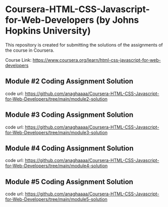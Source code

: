 
# Coursera-HTML-CSS-Javascript-for-Web-Developers (by Johns Hopkins University)
This repository is created for submitting the solutions of the assignments of the course in Coursera.

Course Link: https://www.coursera.org/learn/html-css-javascript-for-web-developers

## Module #2 Coding Assignment Solution
   code url: https://github.com/anaghaaaa/Coursera-HTML-CSS-Javascript-for-Web-Developers/tree/main/module2-solution

## Module #3 Coding Assignment Solution
  code url: https://github.com/anaghaaaa/Coursera-HTML-CSS-Javascript-for-Web-Developers/tree/main/module3-solution

## Module #4 Coding Assignment Solution
  code url: https://github.com/anaghaaaa/Coursera-HTML-CSS-Javascript-for-Web-Developers/tree/main/module4-solution

## Module #5 Coding Assignment Solution
  code url: https://github.com/anaghaaaa/Coursera-HTML-CSS-Javascript-for-Web-Developers/tree/main/module5-solution
  


